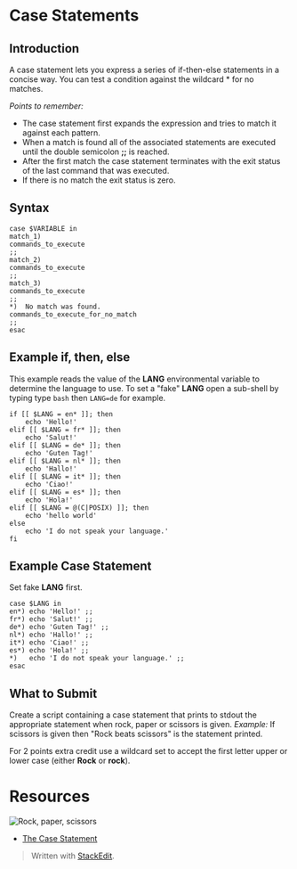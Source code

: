 # Case Statements

## Introduction

A case statement lets you express a series of if-then-else statements in a concise way. You can test a condition against the wildcard * for no matches.

*Points to remember:*

 - The case statement first expands the expression and tries to match it against each pattern.
 - When a match is found all of the associated statements are executed until the double semicolon **;;** is reached.
 - After the first match the case statement terminates with the exit status of the last command that was executed.
 - If there is no match the exit status is zero.

## Syntax

	case $VARIABLE in
	match_1)
	commands_to_execute
	;;
	match_2)
	commands_to_execute
	;;
	match_3)
	commands_to_execute
	;;
	*)  No match was found.
	commands_to_execute_for_no_match
	;;
	esac

## Example if, then, else

This example reads the value of the **LANG** environmental variable to determine the language to use. To set a "fake" **LANG** open a sub-shell by typing type `bash` then `LANG=de` for example.

	if [[ $LANG = en* ]]; then
	    echo 'Hello!'
	elif [[ $LANG = fr* ]]; then
	    echo 'Salut!'
	elif [[ $LANG = de* ]]; then
	    echo 'Guten Tag!'
	elif [[ $LANG = nl* ]]; then
	    echo 'Hallo!'
	elif [[ $LANG = it* ]]; then
	    echo 'Ciao!'
	elif [[ $LANG = es* ]]; then
	    echo 'Hola!'
	elif [[ $LANG = @(C|POSIX) ]]; then
	    echo 'hello world'
	else
	    echo 'I do not speak your language.'
	fi

## Example Case Statement

Set fake **LANG** first.

	case $LANG in
    en*) echo 'Hello!' ;;
    fr*) echo 'Salut!' ;;
    de*) echo 'Guten Tag!' ;;
    nl*) echo 'Hallo!' ;;
    it*) echo 'Ciao!' ;;
    es*) echo 'Hola!' ;;
    *)   echo 'I do not speak your language.' ;;
	esac

## What to Submit

Create a script containing a case statement that prints to stdout the appropriate statement when rock, paper or scissors is given. *Example:* If scissors is given then "Rock beats scissors" is the statement printed.

For 2 points extra credit use a wildcard set to accept the first letter upper or lower case (either **Rock** or **rock**).

# Resources

![Rock, paper, scissors](https://upload.wikimedia.org/wikipedia/commons/6/67/Rock-paper-scissors.svg)	

 - [The Case Statement](https://bash.cyberciti.biz/guide/The_case_statement)

> Written with [StackEdit](https://stackedit.io/).<!--se_discussion_list:{"hcEpDCg7vwewPJwJkZbILQCo":{"selectionStart":1725,"selectionEnd":1940,"commentList":[{"content":"echo \"paper rock scissors\"\necho \"What do you choose?\"\nread rps #rps=rock, paper, scissors\n#Computer chose rock\n\ncase $rps in\nrock) sleep 2s; echo \"Tie:  Rock, vs. Rock\" ;;\npaper) sleep 2s; echo \"You win:  Paper beats rock!\" ;;\nscissors) sleep 2s; echo \"Computer wins:  Rock beats scissors!\";;\n*) echo \"Pick again!\";;\nesac"}],"discussionIndex":"hcEpDCg7vwewPJwJkZbILQCo"}}-->